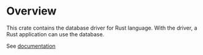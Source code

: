 # Overview

This crate contains the database driver for Rust language. With the driver, a Rust application can use the database.

See [documentation](../docs/driver.md)